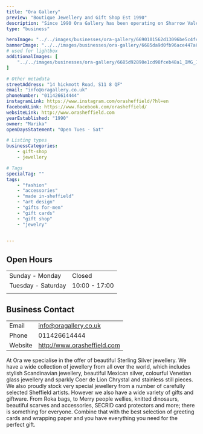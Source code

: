 ```yaml
---
title: "Ora Gallery"
preview: "Boutique Jewellery and Gift Shop Est 1990"
description: "Since 1990 Ora Gallery has been operating on Sharrow Vale, selling a wide selection of gifts, accessories, and sterling silver Jewelry. Ora Gallery is the perfect cosy shop to find gifts, greetings cards and wrapping paper. "
type: "business"

heroImage: "../../images/businesses/ora-gallery/6690101562d13096be5c4fe2_ora-thumbnail.png"
bannerImage: "../../images/businesses/ora-gallery/6685da9d0fb96ace447a6692_IMG_1824%20Large.jpeg"
# used for lightbox
additionalImages: [
    "../../images/businesses/ora-gallery/6685d92890e1cd98fceb48a1_IMG_1822%20Large.jpeg"
]

# Other metadata
streetAddress: "14 hickmott Road, S11 8 QF"
email: "info@oragallery.co.uk"
phoneNumber: "011426614444"
instagramLink: https://www.instagram.com/orasheffield/?hl=en
facebookLink: https://www.facebook.com/orasheffield/
websiteLink: http://www.orasheffield.com
yearEstablished: "1990"
owner: "Marika"
openDaysStatement: "Open Tues - Sat"

# Listing types
businessCategories:
    - gift-shop
    - jewellery

# Tags
specialTag: ""
tags:
    - "fashion"
    - "accessories"
    - "made in-sheffield"
    - "art design"
    - "gifts for-men"
    - "gift cards"
    - "gift shop"
    - "jewelry"


---
```


## Open Hours

|                    |               |
| ------------------ | ------------- |
| Sunday - Monday    | Closed        |
| Tuesday - Saturday | 10:00 - 17:00 |
|                    |               |

## Business Contact

|         |                             |
| ------- | --------------------------- |
| Email   | info@oragallery.co.uk       |
| Phone   | 011426614444                |
| Website | http://www.orasheffield.com |

At Ora we specialise in the offer of beautiful Sterling Silver jewellery.
We have a wide collection of jewellery from all over the world, which includes stylish Scandinavian jewellery, beautiful Mexican silver, colourful Venetian glass jewellery and sparkly Coer de Lion Chrystal and stainless still pieces.
 We also proudly stock very special jewellery from a number of carefully selected Sheffield artists.
However we also have a wide variety of gifts and giftware.
From Roka bags, to Merry people wellies, knitted dinosaurs, beautiful scarves and accessories, SECRID card protectors and more; there is something for everyone.
 Combine that with the best selection of greeting cards and wrapping paper and you have everything you need for the perfect gift.

